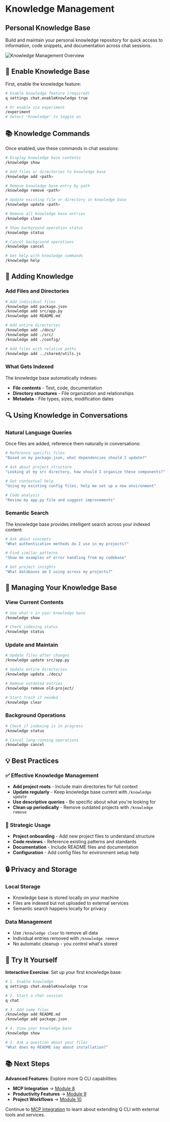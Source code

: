 # Knowledge Management

## Personal Knowledge Base

Build and maintain your personal knowledge repository for quick access to information, code snippets, and documentation across chat sessions.

![Knowledge Management Overview](../images/knowledge-overview.svg)

## 🚀 Enable Knowledge Base

First, enable the knowledge feature:

```bash
# Enable knowledge feature (required)
q settings chat.enableKnowledge true

# Or enable via experiment
/experiment
# Select "Knowledge" to toggle on
```

## 📚 Knowledge Commands

Once enabled, use these commands in chat sessions:

```bash
# Display knowledge base contents
/knowledge show

# Add files or directories to knowledge base
/knowledge add <path>

# Remove knowledge base entry by path
/knowledge remove <path>

# Update existing file or directory in knowledge base
/knowledge update <path>

# Remove all knowledge base entries
/knowledge clear

# Show background operation status
/knowledge status

# Cancel background operations
/knowledge cancel

# Get help with knowledge commands
/knowledge help
```

## 📁 Adding Knowledge

### Add Files and Directories

```bash
# Add individual files
/knowledge add package.json
/knowledge add src/app.py
/knowledge add README.md

# Add entire directories
/knowledge add ./docs/
/knowledge add ./src/
/knowledge add ./config/

# Add files with relative paths
/knowledge add ../shared/utils.js
```

### What Gets Indexed

The knowledge base automatically indexes:
- **File contents** - Text, code, documentation
- **Directory structures** - File organization and relationships
- **Metadata** - File types, sizes, modification dates

## 🔍 Using Knowledge in Conversations

### Natural Language Queries

Once files are added, reference them naturally in conversations:

```bash
# Reference specific files
"Based on my package.json, what dependencies should I update?"

# Ask about project structure
"Looking at my src directory, how should I organize these components?"

# Get contextual help
"Using my existing config files, help me set up a new environment"

# Code analysis
"Review my app.py file and suggest improvements"
```

### Semantic Search

The knowledge base provides intelligent search across your indexed content:

```bash
# Ask about concepts
"What authentication methods do I use in my projects?"

# Find similar patterns
"Show me examples of error handling from my codebase"

# Get project insights
"What databases am I using across my projects?"
```

## 🔧 Managing Your Knowledge Base

### View Current Contents

```bash
# See what's in your knowledge base
/knowledge show

# Check indexing status
/knowledge status
```

### Update and Maintain

```bash
# Update files after changes
/knowledge update src/app.py

# Update entire directories
/knowledge update ./docs/

# Remove outdated entries
/knowledge remove old-project/

# Start fresh if needed
/knowledge clear
```

### Background Operations

```bash
# Check if indexing is in progress
/knowledge status

# Cancel long-running operations
/knowledge cancel
```

## 💡 Best Practices

### ✅ Effective Knowledge Management

- **Add project roots** - Include main directories for full context
- **Update regularly** - Keep knowledge base current with `/knowledge update`
- **Use descriptive queries** - Be specific about what you're looking for
- **Clean up periodically** - Remove outdated projects with `/knowledge remove`

### 🎯 Strategic Usage

- **Project onboarding** - Add new project files to understand structure
- **Code reviews** - Reference existing patterns and standards
- **Documentation** - Include README files and documentation
- **Configuration** - Add config files for environment setup help

## 🔒 Privacy and Storage

### Local Storage
- Knowledge base is stored locally on your machine
- Files are indexed but not uploaded to external services
- Semantic search happens locally for privacy

### Data Management
- Use `/knowledge clear` to remove all data
- Individual entries removed with `/knowledge remove`
- No automatic cleanup - you control what's stored

## 🚀 Try It Yourself

**Interactive Exercise**: Set up your first knowledge base:

```bash
# 1. Enable knowledge
q settings chat.enableKnowledge true

# 2. Start a chat session
q chat

# 3. Add some files
/knowledge add README.md
/knowledge add package.json

# 4. View your knowledge base
/knowledge show

# 5. Ask a question about your files
"What does my README say about installation?"
```

## 📚 Next Steps

**Advanced Features**: Explore more Q CLI capabilities:
- **MCP Integration** → [Module 8](./08-mcp-integration.md)
- **Productivity Features** → [Module 9](./09-productivity-features.md)
- **Project Workflows** → [Module 10](../projects/10-project-website.md)

Continue to [MCP Integration](./08-mcp-integration.md) to learn about extending Q CLI with external tools and services.
